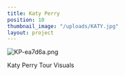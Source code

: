 ```yaml
---
title: Katy Perry
position: 10
thumbnail_image: "/uploads/KATY.jpg"
layout: project
---
```


![KP-ea7d6a.png](/uploads/KP-ea7d6a.png)

Katy Perry Tour Visuals